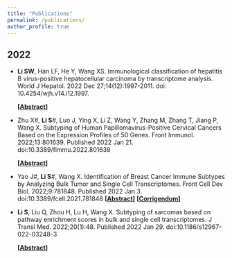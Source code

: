 ```yaml
---
title: "Publications"
permalink: /publications/
author_profile: true
---
```


## 2022

* **Li SW**, Han LF, He Y, Wang XS. Immunological classification of hepatitis B virus-positive hepatocellular carcinoma by transcriptome analysis. World J Hepatol. 2022 Dec 27;14(12):1997-2011. doi: 10.4254/wjh.v14.i12.1997. 

  **[[Abstract](https://pubmed.ncbi.nlm.nih.gov/36618328/)]**

  

* Zhu X#, **Li S**#, Luo J, Ying X, Li Z, Wang Y, Zhang M, Zhang T, Jiang P, Wang X. Subtyping of Human Papillomavirus-Positive Cervical Cancers Based on the Expression Profiles of 50 Genes. Front Immunol. 2022;13:801639. Published 2022 Jan 21. doi:10.3389/fimmu.2022.801639

  **[[Abstract](https://pubmed.ncbi.nlm.nih.gov/35126391/)]**

  

* Yao J#, **Li S**#, Wang X. Identification of Breast Cancer Immune Subtypes by Analyzing Bulk Tumor and Single Cell Transcriptomes. Front Cell Dev Biol. 2022;9:781848. Published 2022 Jan 3. doi:10.3389/fcell.2021.781848
  **[[Abstract](https://pubmed.ncbi.nlm.nih.gov/35047498/)]**   **[[Corrigendum](https://pubmed.ncbi.nlm.nih.gov/36092725/)]**

  

* **Li S**, Liu Q, Zhou H, Lu H, Wang X. Subtyping of sarcomas based on pathway enrichment scores in bulk and single cell transcriptomes. J Transl Med. 2022;20(1):48. Published 2022 Jan 29. doi:10.1186/s12967-022-03248-3

  **[[Abstract](https://pubmed.ncbi.nlm.nih.gov/35093080/)]**